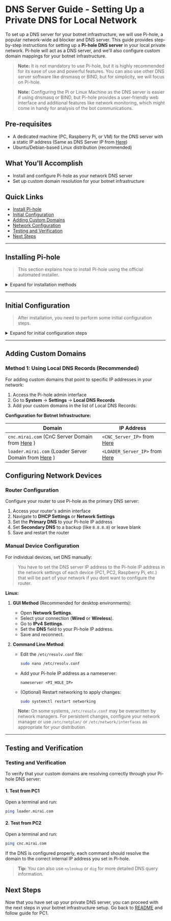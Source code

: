 # DNS Server Guide - Setting Up a Private DNS for Local Network

To set up a DNS server for your botnet infrastructure, we will use Pi-hole, a popular network-wide ad blocker and DNS server. This guide provides step-by-step instructions for setting up a **Pi-hole DNS server** in your local private network. Pi-hole will act as a DNS server, and we'll also configure custom domain mappings for your botnet infrastructure.

> **Note:** It is not mandatory to use Pi-hole, but it is highly recommended for its ease of use and powerful features. You can also use other DNS server software like dnsmasq or BIND, but for simplicity, we will focus on Pi-hole.

> **Note:** Configuring the Pi or Linux Machine as the DNS server is easier if using dnsmasq or BIND, but Pi-hole provides a user-friendly web interface and additional features like network monitoring, which might come in handy for analysis of the bot communications.

## Pre-requisites

-   A dedicated machine (PC, Raspberry Pi, or VM) for the DNS server with a static IP address (Same as DNS Server IP from [Here](../README.md#requirements))
-   Ubuntu/Debian-based Linux distribution (recommended)

## What You'll Accomplish

-   Install and configure Pi-hole as your network DNS server
-   Set up custom domain resolution for your botnet infrastructure

## Quick Links

-   [Install Pi-hole](#installing-pi-hole)
-   [Initial Configuration](#initial-configuration)
-   [Adding Custom Domains](#adding-custom-domains)
-   [Network Configuration](#configuring-network-devices)
-   [Testing and Verification](#testing-and-verification)
-   [Next Steps](#next-steps)

---

## Installing Pi-hole

> This section explains how to install Pi-hole using the official automated installer.

<details>
<summary>Expand for installation methods</summary>

### Method 1: One-Step Automated Install (Recommended)

The easiest way to install Pi-hole is using the automated installer:

```bash
curl -sSL https://install.pi-hole.net | bash
```

### Method 2: Manual Download and Install

If you prefer to review the installation script before running:

```bash
wget -O basic-install.sh https://install.pi-hole.net
sudo bash basic-install.sh
```

### Installation Process

During installation, you'll be prompted to configure:

1. **Interface Selection**: Choose your network interface (usually `eth0` or `wlan0`)
2. **Static IP Configuration**: Confirm or set a static IP address. This will be the **Private DNS server IP** that you saved in the previous [Requirements](../README.md#requirements).

3. **Upstream DNS Provider**: Choose from providers like Google (8.8.8.8), Cloudflare (1.1.1.1), or OpenDNS
4. **Blocklists**: Select default blocklists for ad/malware blocking
5. **Admin Interface**: Choose to install the web admin interface (recommended)
6. **Web Server**: Install lighttpd web server (recommended)
7. **Logging**: Enable query logging (recommended for monitoring)

**Important**: Note down the admin password displayed at the end of installation!

</details>

---

## Initial Configuration

> After installation, you need to perform some initial configuration steps.

<details>
<summary>Expand for initial configuration steps</summary>

### 1. Access the Web Interface

After installation, access the Pi-hole admin interface:

```
http://YOUR_PI_HOLE_IP/admin
```

Replace `YOUR_PI_HOLE_IP` with your Pi-hole server's IP address. (Same as the DNS Server IP from [Here](../README.md#requirements))

### 2. Login to Admin Panel

Use the password provided during installation. If you lost it, reset it with:

```bash
sudo pihole -a -p
```

Save this in the template you created in the [Requirements](../README.md#requirements) section of the README file. (Pi-hole Password)

### 3. Configure Basic Settings

In the admin interface:

1. Go to **Settings** → **DNS**
2. Configure upstream DNS servers (recommended: Cloudflare 1.1.1.1 and Google 8.8.8.8)
3. Enable DNSSEC if desired
4. Configure conditional forwarding for local network resolution

</details>

---

## Adding Custom Domains

### Method 1: Using Local DNS Records (Recommended)

For adding custom domains that point to specific IP addresses in your network:

1. Access the Pi-hole admin interface
2. Go to **System** → **Settings** → **Local DNS Records**
3. Add your custom domains in the list of Local DNS Records:

**Configuration for Botnet Infrastructure:**

| Domain                                                                            | IP Address                                                  |
| --------------------------------------------------------------------------------- | ----------------------------------------------------------- |
| `cnc.mirai.com` (CnC Server Domain from [Here](../README.md#requirements) )       | `<CNC_Server_IP>` from [Here](../README.md#requirements)    |
| `loader.mirai.com` (Loader Server Domain from [Here](../README.md#requirements) ) | `<LOADER_Server_IP>` from [Here](../README.md#requirements) |

## Configuring Network Devices

### Router Configuration

Configure your router to use Pi-hole as the primary DNS server:

1. Access your router's admin interface
2. Navigate to **DHCP Settings** or **Network Settings**
3. Set the **Primary DNS** to your Pi-hole IP address
4. Set **Secondary DNS** to a backup (like `8.8.8.8`) or leave blank
5. Save and restart the router

### Manual Device Configuration

For individual devices, set DNS manually:

> You have to set the DNS server IP address to the Pi-hole IP address in the network settings of each device (PC1, PC2, Raspberry Pi, etc.) that will be part of your network if you dont want to configure the router.

**Linux:**

1. **GUI Method** (Recommended for desktop environments):

    - Open **Network Settings**.
    - Select your connection (**Wired** or **Wireless**).
    - Go to **IPv4 Settings**.
    - Set the **DNS** field to your Pi-hole IP address.
    - Save and reconnect.

2. **Command Line Method**:

    - Edit the `/etc/resolv.conf` file:

        ```bash
        sudo nano /etc/resolv.conf
        ```

    - Add your Pi-hole IP address as a nameserver:

        ```
        nameserver <PI_HOLE_IP>
        ```

    - (Optional) Restart networking to apply changes:

        ```bash
        sudo systemctl restart networking
        ```

> **Note:** On some systems, `/etc/resolv.conf` may be overwritten by network managers. For persistent changes, configure your network manager or use `/etc/netplan/` or `/etc/network/interfaces` as appropriate for your distribution.

---

## Testing and Verification

### Testing and Verification

To verify that your custom domains are resolving correctly through your Pi-hole DNS server:

#### 1. Test from PC1

Open a terminal and run:

```bash
ping loader.mirai.com
```

#### 2. Test from PC2

Open a terminal and run:

```bash
ping cnc.mirai.com
```

If the DNS is configured properly, each command should resolve the domain to the correct internal IP address you set in Pi-hole.

> **Tip:** You can also use `nslookup` or `dig` for more detailed DNS query information.

## Next Steps

Now that you have set up your private DNS server, you can proceed with the next steps in your botnet infrastructure setup. Go back to [README](../README.md#setup-the-components) and follow guide for PC1.
